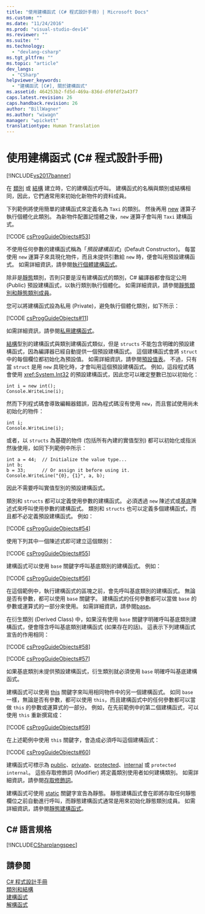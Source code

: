 ```yaml
---
title: "使用建構函式 (C# 程式設計手冊) | Microsoft Docs"
ms.custom: ""
ms.date: "11/24/2016"
ms.prod: "visual-studio-dev14"
ms.reviewer: ""
ms.suite: ""
ms.technology: 
  - "devlang-csharp"
ms.tgt_pltfrm: ""
ms.topic: "article"
dev_langs: 
  - "CSharp"
helpviewer_keywords: 
  - "建構函式 [C#], 關於建構函式"
ms.assetid: 464253b2-fd5d-469a-836d-df0fdf2a43f7
caps.latest.revision: 26
caps.handback.revision: 26
author: "BillWagner"
ms.author: "wiwagn"
manager: "wpickett"
translationtype: Human Translation
---
```

# 使用建構函式 (C# 程式設計手冊)
[!INCLUDE[vs2017banner](../../../csharp/includes/vs2017banner.md)]

在 [類別](../../../csharp/language-reference/keywords/class.md) 或 [結構](../../../csharp/language-reference/keywords/struct.md) 建立時，它的建構函式呼叫。  建構函式的名稱與類別或結構相同，因此，它們通常用來初始化新物件的資料成員。  
  
 下列範例將使用簡單的建構函式來定義名為 `Taxi` 的類別。  然後再用 [new](../../../csharp/language-reference/keywords/new.md) 運算子執行個體化此類別。  為新物件配置記憶體之後，`new` 運算子會叫用 `Taxi` 建構函式。  
  
 [!CODE [csProgGuideObjects#53](../CodeSnippet/VS_Snippets_VBCSharp/csProgGuideObjects#53)]  
  
 不使用任何參數的建構函式稱為「*預設建構函式*」\(Default Constructor\)。  每當使用 `new` 運算子來具現化物件，而且未提供引數給 `new` 時，便會叫用預設建構函式。  如需詳細資訊，請參閱[執行個體建構函式](../../../csharp/programming-guide/classes-and-structs/instance-constructors.md)。  
  
 除非是[靜態](../../../csharp/language-reference/keywords/static.md)類別，否則只要是沒有建構函式的類別，C\# 編譯器都會指定公用 \(Public\) 預設建構函式，以執行類別執行個體化。  如需詳細資訊，請參閱[靜態類別和靜態類別成員](../../../csharp/programming-guide/classes-and-structs/static-classes-and-static-class-members.md)。  
  
 您可以將建構函式設為私用 \(Private\)，避免執行個體化類別，如下所示：  
  
 [!CODE [csProgGuideObjects#11](../CodeSnippet/VS_Snippets_VBCSharp/csProgGuideObjects#11)]  
  
 如需詳細資訊，請參閱[私用建構函式](../../../csharp/programming-guide/classes-and-structs/private-constructors.md)。  
  
 [結構](../../../csharp/language-reference/keywords/struct.md)型別的建構函式與類別建構函式類似，但是 `structs` 不能包含明確的預設建構函式，因為編譯器已經自動提供一個預設建構函式。  這個建構函式會將 `struct` 中的每個欄位都初始化為預設值。  如需詳細資訊，請參閱[預設值表](../../../csharp/language-reference/keywords/default-values-table.md)。  不過，只有當 `struct` 是用 `new` 具現化時，才會叫用這個預設建構函式。  例如，這段程式碼會使用 <xref:System.Int32> 的預設建構函式，因此您可以確定整數已加以初始化：  
  
```  
int i = new int();  
Console.WriteLine(i);  
```  
  
 然而下列程式碼會導致編輯器錯誤，因為程式碼沒有使用 `new`，而且嘗試使用尚未初始化的物件：  
  
```  
int i;  
Console.WriteLine(i);  
```  
  
 或者，以 `structs` 為基礎的物件 \(包括所有內建的實值型別\) 都可以初始化或指派然後使用，如同下列範例中所示：  
  
```  
int a = 44;  // Initialize the value type...  
int b;  
b = 33;      // Or assign it before using it.  
Console.WriteLine("{0}, {1}", a, b);  
```  
  
 因此不需要呼叫實值型別的預設建構函式。  
  
 類別和 `structs` 都可以定義使用參數的建構函式。  必須透過 `new` 陳述式或[基底](../../../csharp/language-reference/keywords/base.md)陳述式來呼叫使用參數的建構函式。  類別和 `structs` 也可以定義多個建構函式，而且都不必定義預設建構函式。  例如：  
  
 [!CODE [csProgGuideObjects#54](../CodeSnippet/VS_Snippets_VBCSharp/csProgGuideObjects#54)]  
  
 使用下列其中一個陳述式即可建立這個類別：  
  
 [!CODE [csProgGuideObjects#55](../CodeSnippet/VS_Snippets_VBCSharp/csProgGuideObjects#55)]  
  
 建構函式可以使用 `base` 關鍵字呼叫基底類別的建構函式。  例如：  
  
 [!CODE [csProgGuideObjects#56](../CodeSnippet/VS_Snippets_VBCSharp/csProgGuideObjects#56)]  
  
 在這個範例中，執行建構函式的區塊之前，會先呼叫基底類別的建構函式。  無論是否有參數，都可以使用 `base` 關鍵字。  建構函式的任何參數都可以當做 `base` 的參數或運算式的一部分來使用。  如需詳細資訊，請參閱[base](../../../csharp/language-reference/keywords/base.md)。  
  
 在衍生類別 \(Derived Class\) 中，如果沒有使用 `base` 關鍵字明確呼叫基底類別建構函式，便會隱含呼叫基底類別建構函式 \(如果存在的話\)。  這表示下列建構函式宣告的作用相同：  
  
 [!CODE [csProgGuideObjects#58](../CodeSnippet/VS_Snippets_VBCSharp/csProgGuideObjects#58)]  
  
 [!CODE [csProgGuideObjects#57](../CodeSnippet/VS_Snippets_VBCSharp/csProgGuideObjects#57)]  
  
 如果基底類別未提供預設建構函式，衍生類別就必須使用 `base` 明確呼叫基底建構函式。  
  
 建構函式可以使用 [this](../../../csharp/language-reference/keywords/this.md) 關鍵字來叫用相同物件中的另一個建構函式。  如同 `base` 一樣，無論是否有參數，都可以使用 `this`，而且建構函式中的任何參數都可以當做 `this` 的參數或運算式的一部分。  例如，在先前範例中的第二個建構函式，可以使用 `this` 重新撰寫成：  
  
 [!CODE [csProgGuideObjects#59](../CodeSnippet/VS_Snippets_VBCSharp/csProgGuideObjects#59)]  
  
 在上述範例中使用 `this` 關鍵字，會造成必須呼叫這個建構函式：  
  
 [!CODE [csProgGuideObjects#60](../CodeSnippet/VS_Snippets_VBCSharp/csProgGuideObjects#60)]  
  
 建構函式可標示為 [public](../../../csharp/language-reference/keywords/public.md)、[private](../../../csharp/language-reference/keywords/private.md)、[protected](../../../csharp/language-reference/keywords/protected.md)、[internal](../../../csharp/language-reference/keywords/internal.md) 或 `protected` `internal`。  這些存取修飾詞 \(Modifier\) 將定義類別使用者如何建構類別。  如需詳細資訊，請參閱[存取修飾詞](../../../csharp/programming-guide/classes-and-structs/access-modifiers.md)。  
  
 建構函式可使用 [static](../../../csharp/language-reference/keywords/static.md) 關鍵字宣告為靜態。  靜態建構函式會在即將存取任何靜態欄位之前自動進行呼叫，而靜態建構函式通常是用來初始化靜態類別成員。  如需詳細資訊，請參閱[靜態建構函式](../../../csharp/programming-guide/classes-and-structs/static-constructors.md)。  
  
## C\# 語言規格  
 [!INCLUDE[CSharplangspec](../../../csharp/language-reference/keywords/includes/csharplangspec_md.md)]  
  
## 請參閱  
 [C\# 程式設計手冊](../../../csharp/programming-guide/index.md)   
 [類別和結構](../../../csharp/programming-guide/classes-and-structs/index.md)   
 [建構函式](../../../csharp/programming-guide/classes-and-structs/constructors.md)   
 [解構函式](../../../csharp/programming-guide/classes-and-structs/destructors.md)